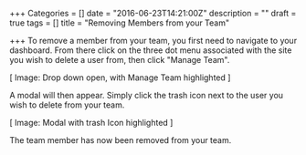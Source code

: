 +++
Categories = []
date = "2016-06-23T14:21:00Z"
description = ""
draft = true
tags = []
title = "Removing Members from your Team"

+++
To remove a member from your team, you first need to navigate to your dashboard. From there click on the three dot menu associated with the site you wish to delete a user from, then click "Manage Team".

[ Image: Drop down open, with Manage Team highlighted ]

A modal will then appear. Simply click the trash icon next to the user you wish to delete from your team.

[ Image: Modal with trash Icon highlighted ]

The team member has now been removed from your team.
